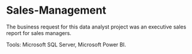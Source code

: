 # Sales-Management
The business request for this data analyst project was an executive sales report for sales managers.

Tools: Microsoft SQL Server, Microsoft Power BI.
